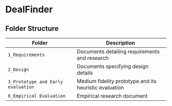# DealFinder
## Folder Structure
Folder             | Description
-------------------| -----------------------------------------
`1_Requirements`   | Documents detailing requirements and research
`2_Design`         | Documents specifying design details
`3_Prototype and Early evaluation` | Medium fidelity prototype and its heuristic evaluation
`6_Empirical Evaluation`      | Empirical research document

